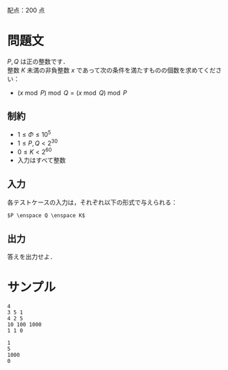 配点：$200$ 点

問題文
=====
$P, Q$ は正の整数です．  
整数 $K$ 未満の非負整数 $x$ であって次の条件を満たすものの個数を求めてください：
-  $(x \bmod P) \bmod Q = (x \bmod Q) \bmod P$

制約
-----
- $1 \leq \Phi \leq 10^5$
- $1 \leq P, Q < 2^{30}$
- $0 \leq K < 2^{60}$
- 入力はすべて整数

入力
-----
各テストケースの入力は，それぞれ以下の形式で与えられる：
```md
$P \enspace Q \enspace K$  

```

出力
-----
答えを出力せよ．  

サンプル
=====
```入力例1
4
3 5 1
4 2 5
10 100 1000
1 1 0

```
```出力例1
1
5
1000
0

```
